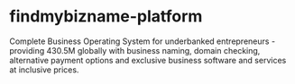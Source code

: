 # findmybizname-platform
Complete Business Operating System for underbanked entrepreneurs - providing 430.5M globally with business naming, domain checking, alternative payment options and exclusive business software and services at inclusive prices. 
